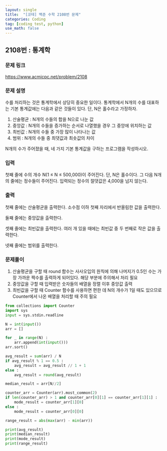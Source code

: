 ```yaml
---
layout: single
title:  "[코테] 백준 수학 2108번 문제"
categories: Coding
tag: [coding test, python]
use_math: false
---
```


## 2108번 : 통계학
### 문제 링크
<https://www.acmicpc.net/problem/2108>

### 문제 설명
수를 처리하는 것은 통계학에서 상당히 중요한 일이다. 통계학에서 N개의 수를 대표하는 기본 통계값에는 다음과 같은 것들이 있다. 단, N은 홀수라고 가정하자.

1. 산술평균 : N개의 수들의 합을 N으로 나눈 값
2. 중앙값 : N개의 수들을 증가하는 순서로 나열했을 경우 그 중앙에 위치하는 값
3. 최빈값 : N개의 수들 중 가장 많이 나타나는 값
4. 범위 : N개의 수들 중 최댓값과 최솟값의 차이

N개의 수가 주어졌을 때, 네 가지 기본 통계값을 구하는 프로그램을 작성하시오.

### 입력
첫째 줄에 수의 개수 N(1 ≤ N ≤ 500,000)이 주어진다. 단, N은 홀수이다. 그 다음 N개의 줄에는 정수들이 주어진다. 입력되는 정수의 절댓값은 4,000을 넘지 않는다.

### 출력
첫째 줄에는 산술평균을 출력한다. 소수점 이하 첫째 자리에서 반올림한 값을 출력한다.

둘째 줄에는 중앙값을 출력한다.

셋째 줄에는 최빈값을 출력한다. 여러 개 있을 때에는 최빈값 중 두 번째로 작은 값을 출력한다.

넷째 줄에는 범위를 출력한다.

### 문제풀이
1. 산술평균을 구할 때 round 함수는 사사오입의 원칙에 의해 나머지가 0.5인 수는 가장 가까운 짝수를 출력하게 되어있다. 해당 부분에 주의해서 처리 필요
2. 중앙값을 구할 때 입력받은 숫자들의 배열을 정렬 이후 중앙값 출력
3. 최빈값을 구할 때 Counter 함수를 사용하면 편한 데 N의 개수가 1일 때도 있으므로 Counter에서 나온 배열을 처리할 때 주의 필요


```python
from collections import Counter
import sys
input = sys.stdin.readline

N = int(input())
arr = []

for _ in range(N) : 
    arr.append(int(input()))
arr.sort()

avg_result = sum(arr) / N
if avg_result % 1 == 0.5 : 
    avg_result = avg_result // 1 + 1
else : 
    avg_result = round(avg_result)

median_result = arr[N//2]

counter_arr = Counter(arr).most_common(2)
if len(counter_arr) > 1 and counter_arr[0][1] == counter_arr[1][1] :
    mode_result = counter_arr[1][0]
else :
    mode_result = counter_arr[0][0]

range_result = abs(max(arr) - min(arr))

print(avg_result)
print(median_result)
print(mode_result)
print(range_result)
```
